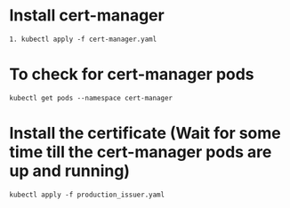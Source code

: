 # Install cert-manager

```
1. kubectl apply -f cert-manager.yaml
```

# To check for cert-manager pods

```
kubectl get pods --namespace cert-manager
```

# Install the certificate (Wait for some time till the cert-manager pods are up and running)

```
kubectl apply -f production_issuer.yaml
```
